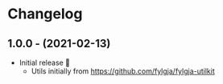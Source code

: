 # Changelog

## 1.0.0 - (2021-02-13)
* Initial release 🎉
  * Utils initially from https://github.com/fylgja/fylgja-utilkit
